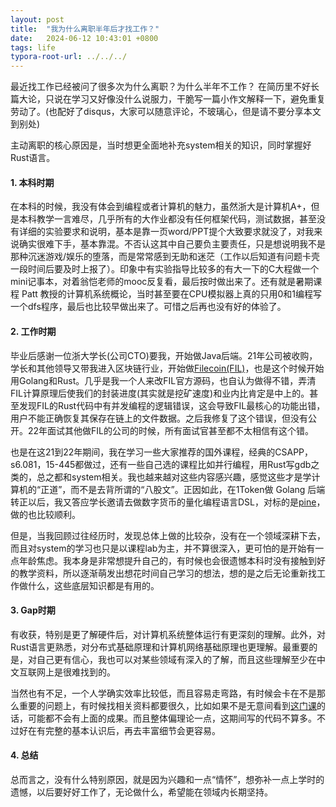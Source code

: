 ```yaml
---
layout: post
title:  "我为什么离职半年后才找工作？"
date:   2024-06-12 10:43:01 +0800
tags: life
typora-root-url: ../../../
---
```




最近找工作已经被问了很多次为什么离职？为什么半年不工作？ 在简历里不好长篇大论，只说在学习又好像没什么说服力，干脆写一篇小作文解释一下，避免重复劳动了。(也配好了disqus，大家可以随意评论，不玻璃心，但是请不要分享本文到别处)

主动离职的核心原因是，当时想更全面地补充system相关的知识，同时掌握好Rust语言。

#### 1. 本科时期

在本科的时候，我没有体会到编程或者计算机的魅力，虽然浙大是计算机A+，但是本科教学一言难尽，几乎所有的大作业都没有任何框架代码，测试数据，甚至没有详细的实验要求和说明，基本是靠一页word/PPT提个大致要求就没了，对我来说确实很难下手，基本靠混。不否认这其中自己要负主要责任，只是想说明我不是那种沉迷游戏/娱乐的堕落，而是常常感到无助和迷茫（工作以后知道有问题卡壳一段时间后要及时上报了）。印象中有实验指导比较多的有大一下的C大程做一个mini记事本，对着翁恺老师的mooc反复看，最后按时做出来了。还有就是暑期课程 Patt 教授的计算机系统概论，当时甚至要在CPU模拟器上真的只用0和1编程写一个dfs程序，最后也比较早做出来了。可惜之后再也没有好的体验了。

#### 2. 工作时期

毕业后感谢一位浙大学长(公司CTO)要我，开始做Java后端。21年公司被收购，学长和其他领导又带我进入区块链行业，开始做[Filecoin(FIL)](https://filecoin.io/)，也是这个时候开始用Golang和Rust。几乎是我一个人来改FIL官方源码，也自认为做得不错，弄清FIL计算原理后使我们的封装进度(其实就是挖矿速度)和业内比肯定是中上的。甚至发现FIL的Rust代码中有并发编程的逻辑错误，这会导致FIL最核心的功能出错，用户不能正确恢复其保存在链上的文件数据。之后我修复了这个错误，但没有公开。22年面试其他做FIL的公司的时候，所有面试官甚至都不太相信有这个错。

也是在这21到22年期间，我在学习一些大家推荐的国外课程，经典的CSAPP，s6.081，15-445都做过，还有一些自己选的课程比如并行编程，用Rust写gdb之类的，总之都和system相关。我也越来越对这些内容感兴趣，感觉这些才是学计算机的“正道”，而不是去背所谓的“八股文”。正因如此，在1Token做 Golang 后端转正以后，我又答应学长邀请去做数字货币的量化编程语言DSL，对标的是[pine](https://www.tradingview.com/pine-script-reference/v5/)，做的也比较顺利。

但是，当我回顾过往经历时，发现总体上做的比较杂，没有在一个领域深耕下去，而且对system的学习也只是以课程lab为主，并不算很深入，更可怕的是开始有一点年龄焦虑。我本身是非常想提升自己的，有时候也会很遗憾本科时没有接触到好的教学资料，所以逐渐萌发出想花时间自己学习的想法，想的是之后无论重新找工作做什么，这些底层知识都是有用的。

#### 3. Gap时期

有收获，特别是更了解硬件后，对计算机系统整体运行有更深刻的理解。此外，对Rust语言更熟悉，对分布式基础原理和计算机网络基础原理也更理解。最重要的是，对自己更有信心，我也可以对某些领域有深入的了解，而且这些理解至少在中文互联网上是很难找到的。

当然也有不足，一个人学确实效率比较低，而且容易走弯路，有时候会卡在不是那么重要的问题上，有时候找相关资料都要很久，比如如果不是无意间看到[这门课](https://www.coursera.org/learn/comparch)的话，可能都不会有上面的成果。而且整体偏理论一点，这期间写的代码不算多。不过好在有完整的基本认识后，再去丰富细节会更容易。

#### 4. 总结

总而言之，没有什么特别原因，就是因为兴趣和一点“情怀”，想弥补一点上学时的遗憾，以后要好好工作了，无论做什么，希望能在领域内长期坚持。

